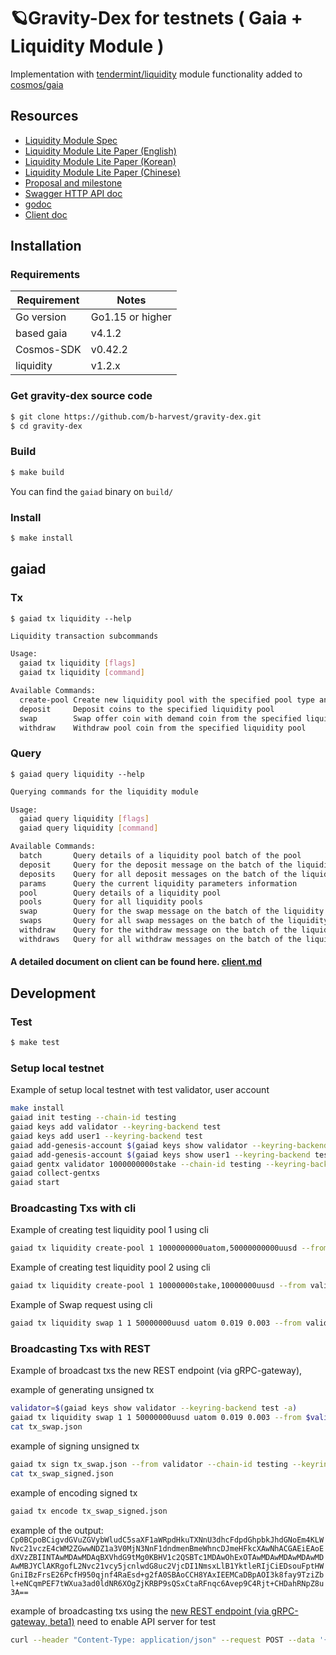 # 🪐Gravity-Dex for testnets ( Gaia + Liquidity Module )

Implementation with [tendermint/liquidity](https://github.com/tendermint/liquidity) module functionality added to [cosmos/gaia](https://github.com/cosmos/gaia)

## Resources
 - [Liquidity Module Spec](https://github.com/tendermint/liquidity/tree/develop/x/liquidity/spec)
 - [Liquidity Module Lite Paper (English)](https://github.com/tendermint/liquidity/tree/develop/doc/LiquidityModuleLightPaper_EN.pdf)
 - [Liquidity Module Lite Paper (Korean)](https://github.com/tendermint/liquidity/tree/develop/doc/LiquidityModuleLightPaper_KO.pdf)
 - [Liquidity Module Lite Paper (Chinese)](https://github.com/tendermint/liquidity/tree/develop/doc/LiquidityModuleLightPaper_ZH.pdf)
 - [Proposal and milestone](https://github.com/b-harvest/Liquidity-Module-For-the-Hub)
 - [Swagger HTTP API doc](https://app.swaggerhub.com/apis-docs/bharvest/cosmos-sdk_liquidity_module_rest_and_g_rpc_gateway_docs)
 - [godoc](https://pkg.go.dev/github.com/tendermint/liquidity)
 - [Client doc](https://github.com/tendermint/liquidity/tree/develop/doc/client.md)
 

## Installation

### Requirements

| Requirement | Notes            |
| ----------- | ---------------- |
| Go version  | Go1.15 or higher |
| based gaia  | v4.1.2           |
| Cosmos-SDK  | v0.42.2          |
| liquidity   | v1.2.x           |

### Get gravity-dex source code

```bash
$ git clone https://github.com/b-harvest/gravity-dex.git
$ cd gravity-dex
```

### Build

```bash
$ make build 
```

You can find the `gaiad` binary on `build/`

### Install

```bash
$ make install 
```

## gaiad

### Tx


`$ gaiad tx liquidity --help`

```bash
Liquidity transaction subcommands

Usage:
  gaiad tx liquidity [flags]
  gaiad tx liquidity [command]

Available Commands:
  create-pool Create new liquidity pool with the specified pool type and deposit coins
  deposit     Deposit coins to the specified liquidity pool
  swap        Swap offer coin with demand coin from the specified liquidity pool with the given order price
  withdraw    Withdraw pool coin from the specified liquidity pool
```

### Query

`$ gaiad query liquidity --help`

```bash
Querying commands for the liquidity module

Usage:
  gaiad query liquidity [flags]
  gaiad query liquidity [command]

Available Commands:
  batch       Query details of a liquidity pool batch of the pool
  deposit     Query for the deposit message on the batch of the liquidity pool specified pool-id and msg-index
  deposits    Query for all deposit messages on the batch of the liquidity pool specified pool-id
  params      Query the current liquidity parameters information
  pool        Query details of a liquidity pool
  pools       Query for all liquidity pools
  swap        Query for the swap message on the batch of the liquidity pool specified pool-id and msg-index
  swaps       Query for all swap messages on the batch of the liquidity pool specified pool-id
  withdraw    Query for the withdraw message on the batch of the liquidity pool specified pool-id and msg-index
  withdraws   Query for all withdraw messages on the batch of the liquidity pool specified pool-id
```

#### A detailed document on client can be found here. [client.md](doc/client.md)

## Development

### Test

```bash
$ make test
```

### Setup local testnet

Example of setup local testnet with test validator, user account

```bash
make install
gaiad init testing --chain-id testing
gaiad keys add validator --keyring-backend test
gaiad keys add user1 --keyring-backend test
gaiad add-genesis-account $(gaiad keys show validator --keyring-backend test -a) 10000000000stake,10000000000uatom,500000000000uusd
gaiad add-genesis-account $(gaiad keys show user1 --keyring-backend test -a) 10000000000stake,10000000000uatom,500000000000uusd
gaiad gentx validator 1000000000stake --chain-id testing --keyring-backend test
gaiad collect-gentxs
gaiad start
```

### Broadcasting Txs with cli

Example of creating test liquidity pool 1 using cli

```bash
gaiad tx liquidity create-pool 1 1000000000uatom,50000000000uusd --from user1 --keyring-backend test --chain-id testing -y
```

Example of creating test liquidity pool 2 using cli

```bash
gaiad tx liquidity create-pool 1 10000000stake,10000000uusd --from validator --keyring-backend test --chain-id testing -y
```

Example of Swap request using cli

```bash
gaiad tx liquidity swap 1 1 50000000uusd uatom 0.019 0.003 --from validator --chain-id testing --keyring-backend test -y
```

### Broadcasting Txs with REST

Example of broadcast txs the new REST endpoint (via gRPC-gateway),

example of generating unsigned tx 

```bash
validator=$(gaiad keys show validator --keyring-backend test -a)
gaiad tx liquidity swap 1 1 50000000uusd uatom 0.019 0.003 --from $validator --chain-id testing --generate-only > tx_swap.json
cat tx_swap.json
```

example of signing unsigned tx

```bash
gaiad tx sign tx_swap.json --from validator --chain-id testing --keyring-backend test -y > tx_swap_signed.json
cat tx_swap_signed.json
```

example of encoding signed tx

```bash
gaiad tx encode tx_swap_signed.json
```

example of the output: `Cp0BCpoBCigvdGVuZGVybWludC5saXF1aWRpdHkuTXNnU3dhcFdpdGhpbkJhdGNoEm4KLWNvc21vczE4cWM2ZGwwNDZ1a3V0MjN3NnF1dndmenBmeWhncDJmeHFkcXAwNhACGAEiEAoEdXVzZBIINTAwMDAwMDAqBXVhdG9tMg0KBHV1c2QSBTc1MDAwOhExOTAwMDAwMDAwMDAwMDAwMBJYClAKRgofL2Nvc21vcy5jcnlwdG8uc2VjcDI1NmsxLlB1YktleRIjCiEDsouFptHWGniIBzFrsE26PcfH950qjnf4RaEsd+g2fA0SBAoCCH8YAxIEEMCaDBpAOI3k8fay9TziZbl+eNCqmPEF7tWXua3ad0ldNR6XOgZjKRBP9sQSxCtaRFnqc6Avep9C4Rjt+CHDahRNpZ8u3A==`

example of broadcasting txs using the [new REST endpoint (via gRPC-gateway, beta1)](https://github.com/cosmos/cosmos-sdk/blob/master/docs/migrations/rest.md#migrating-to-new-rest-endpoints)
need to enable API server for test

```bash
curl --header "Content-Type: application/json" --request POST --data '{"tx_bytes":"Cp0BCpoBCigvdGVuZGVybWludC5saXF1aWRpdHkuTXNnU3dhcFdpdGhpbkJhdGNoEm4KLWNvc21vczE4cWM2ZGwwNDZ1a3V0MjN3NnF1dndmenBmeWhncDJmeHFkcXAwNhACGAEiEAoEdXVzZBIINTAwMDAwMDAqBXVhdG9tMg0KBHV1c2QSBTc1MDAwOhExOTAwMDAwMDAwMDAwMDAwMBJYClAKRgofL2Nvc21vcy5jcnlwdG8uc2VjcDI1NmsxLlB1YktleRIjCiEDsouFptHWGniIBzFrsE26PcfH950qjnf4RaEsd+g2fA0SBAoCCH8YAxIEEMCaDBpAOI3k8fay9TziZbl+eNCqmPEF7tWXua3ad0ldNR6XOgZjKRBP9sQSxCtaRFnqc6Avep9C4Rjt+CHDahRNpZ8u3A==","mode":1}' localhost:1317/cosmos/tx/v1beta1/txs
```
